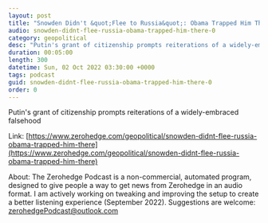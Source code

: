 ```yaml
---
layout: post
title: "Snowden Didn't &quot;Flee to Russia&quot;: Obama Trapped Him There"
audio: snowden-didnt-flee-russia-obama-trapped-him-there-0
category: geopolitical
desc: "Putin's grant of citizenship prompts reiterations of a widely-embraced falsehood"
duration: 00:05:00
length: 300
datetime: Sun, 02 Oct 2022 03:30:00 +0000
tags: podcast
guid: snowden-didnt-flee-russia-obama-trapped-him-there-0
order: 0
---
```

Putin's grant of citizenship prompts reiterations of a widely-embraced falsehood

Link: [https://www.zerohedge.com/geopolitical/snowden-didnt-flee-russia-obama-trapped-him-there](https://www.zerohedge.com/geopolitical/snowden-didnt-flee-russia-obama-trapped-him-there)

About: The Zerohedge Podcast is a non-commercial, automated program, designed to give people a way to get news from Zerohedge in an audio format.  I am actively working on tweaking and improving the setup to create a better listening experience (September 2022).  Suggestions are welcome: [zerohedgePodcast@outlook.com](mailto:zerohedgePodcast@outlook.com)